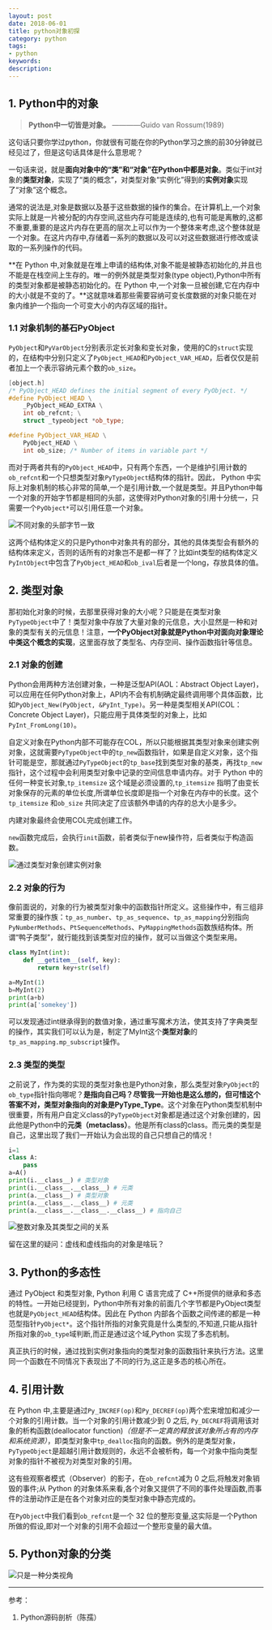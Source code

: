 ```yaml
---
layout: post
date: 2018-06-01
title: python对象初探
category: python
tags: 
- python
keywords:
description:
---
```


## 1. Python中的对象

> **Python中一切皆是对象。**
>                  ————Guido van Rossum(1989)

这句话只要你学过python，你就很有可能在你的Python学习之旅的前30分钟就已经见过了，但是这句话具体是什么意思呢？

一句话来说，就是**面向对象中的“类”和“对象”在Python中都是对象**。类似于int对象的**类型对象**，实现了“类的概念”，对类型对象“实例化”得到的**实例对象**实现了“对象”这个概念。

通常的说法是,对象是数据以及基于这些数据的操作的集合。在计算机上,一个对象实际上就是一片被分配的内存空间,这些内存可能是连续的,也有可能是离散的,这都不重要,重要的是这片内存在更高的层次上可以作为一个整体来考虑,这个整体就是一个对象。在这片内存中,存储着一系列的数据以及可以对这些数据进行修改或读取的一系列操作的代码。

**在 Python 中,对象就是在堆上申请的结构体,对象不能是被静态初始化的,并且也不能是在栈空间上生存的。唯一的例外就是类型对象(type object),Python中所有的类型对象都是被静态初始化的。在 Python 中,一个对象一旦被创建,它在内存中的大小就是不变的了。**这就意味着那些需要容纳可变长度数据的对象只能在对象内维护一个指向一个可变大小的内存区域的指针。

<!-- more -->

### 1.1 对象机制的基石PyObject
`PyObject`和`PyVarObject`分别表示定长对象和变长对象，使用的C的`struct`实现的，在结构中分别只定义了`PyObject_HEAD`和`PyObject_VAR_HEAD`，后者仅仅是前者加上一个表示容纳元素个数的`ob_size`。

```CPP
[object.h]
/* PyObject_HEAD defines the initial segment of every PyObject. */
#define PyObject_HEAD \
	_PyObject_HEAD_EXTRA \
	int ob_refcnt; \
	struct _typeobject *ob_type;

#define PyObject_VAR_HEAD \
	PyObject_HEAD \
	int ob_size; /* Number of items in variable part */
```

而对于两者共有的`PyObject_HEAD`中，只有两个东西，一个是维护引用计数的`ob_refcnt`和一个只想类型对象`PyTypeObject`结构体的指针。因此， Python 中实际上对象机制的核心非常的简单,一个是引用计数,一个就是类型。并且Python中每一个对象的开始字节都是相同的头部，这使得对Python对象的引用十分统一，只需要一个`PyObject*`可以引用任意一个对象。

![不同对象的头部字节一致](/img/PyObject1.png)

这两个结构体定义的只是Python中对象共有的部分，其他的具体类型会有额外的结构体来定义，否则的话所有的对象岂不是都一样了？比如int类型的结构体定义`PyIntObject`中包含了`PyObject_HEAD`和`ob_ival`后者是一个long，存放具体的值。

## 2. 类型对象
那初始化对象的时候，去那里获得对象的大小呢？只能是在类型对象`PyTypeObject`中了！类型对象中存放了大量对象的元信息，大小显然是一种和对象的类型有关的元信息！注意，**一个PyObject对象就是Python中对面向对象理论中类这个概念的实现**，这里面存放了类型名、内存空间、操作函数指针等信息。

### 2.1 对象的创建
Python会用两种方法创建对象，一种是泛型API(AOL：Abstract Object Layer)，可以应用在任何Python对象上，API内不会有机制确定最终调用哪个具体函数，比如`PyObject_New(PyObject, &PyInt_Type)`。另一种是类型相关API(COL：Concrete Object Layer)，只能应用于具体类型的对象上，比如`PyInt_FromLong(10)`。

自定义对象在Python内部不可能存在COL，所以只能根据其类型对象来创建实例对象，这就需要`PyTypeObject`中的`tp_new`函数指针，如果是自定义对象，这个指针可能是空，那就通过`PyTypeObject`的`tp_base`找到类型对象的基类，再找`tp_new`指针，这个过程中会利用类型对象中记录的空间信息申请内存。对于 Python 中的任何一种变长对象,`tp_itemsize` 这个域是必须设置的,`tp_itemsize` 指明了由变长对象保存的元素的单位长度,所谓单位长度即是指一个对象在内存中的长度。这个 `tp_itemsize` 和`ob_size` 共同决定了应该额外申请的内存的总大小是多少。

内建对象最终会使用COL完成创建工作。

`new`函数完成后，会执行`init`函数，前者类似于new操作符，后者类似于构造函数。

![通过类型对象创建实例对象](/img/PyObject2.png)

### 2.2 对象的行为
像前面说的，对象的行为被类型对象中的函数指针所定义。这些操作中，有三组非常重要的操作族：`tp_as_number`、`tp_as_sequence`、`tp_as_mapping`分别指向`PyNumberMethods`、`PtSequenceMethods`、`PyMappingMethods`函数族结构体。所谓“鸭子类型”，就行能找到该类型对应的操作，就可以当做这个类型来用。
```python
class MyInt(int):
    def __getitem__(self, key):
        return key+str(self)

a=MyInt(1)
b=MyInt(2)
print(a+b)
print(a['somekey'])
```

可以发现通过int继承得到的数值对象，通过重写魔术方法，使其支持了字典类型的操作，其实我们可以认为是，制定了MyInt这个**类型对象**的`tp_as_mapping.mp_subscript`操作。

### 2.3 类型的类型
之前说了，作为类的实现的类型对象也是Python对象，那么类型对象`PyObject`的`ob_type`指针指向哪呢？**是指向自己吗？**尽管我一开始也是这么想的，但可惜这个答案不对，类型对象指向的对象是**PyType_Type**。这个对象在Python类型机制中很重要，所有用户自定义class的`PyTypeObject`对象都是通过这个对象创建的，因此他是Python中的**元类（metaclass）**。他是所有class的class。而元类的类型是自己，这里出现了我们一开始认为会出现的自己只想自己的情况！
```python
i=1
class A:
    pass
a=A()
print(i.__class__) # 类型对象
print(i.__class__.__class__) # 元类
print(a.__class__) # 类型对象
print(a.__class__.__class__) # 元类
print(a.__class__.__class__.__class__) # 指向自己
```

![整数对象及其类型之间的关系](/img/PyObject3.png)

留在这里的疑问：虚线和虚线指向的对象是啥玩？

## 3. Python的多态性
通过 PyObject 和类型对象, Python 利用 C 语言完成了 C++所提供的继承和多态的特性。一开始已经提到，Python中所有对象的前面几个字节都是PyObject类型也就是`PyObject_HEAD`结构体。因此在 Python 内部各个函数之间传递的都是一种范型指针`PyObject*`。这个指针所指的对象究竟是什么类型的,不知道,只能从指针所指对象的`ob_type`域判断,而正是通过这个域,Python 实现了多态机制。

真正执行的时候，通过找到实例对象指向的类型对象的函数指针来执行方法。这里同一个函数在不同情况下表现出了不同的行为,这正是多态的核心所在。

## 4. 引用计数
在 Python 中,主要是通过`Py_INCREF(op)`和`Py_DECREF(op)`两个宏来增加和减少一个对象的引用计数。当一个对象的引用计数减少到 0 之后, `Py_DECREF`将调用该对象的析构函数(deallocator function)*（但是不一定真的释放该对象所占有的内存和系统资源）*，即类型对象中`tp_dealloc`指向的函数。例外的是类型对象，`PyTypeObject`是超越引用计数规则的，永远不会被析构，每一个对象中指向类型对象的指针不被视为对类型对象的引用。

这有些观察者模式（Observer）的影子，在`ob_refcnt`减为 0 之后,将触发对象销毁的事件;从 Python 的对象体系来看,各个对象又提供了不同的事件处理函数,而事件的注册动作正是在各个对象对应的类型对象中静态完成的。

在`PyObject`中我们看到`ob_refcnt`是一个 32 位的整形变量,这实际是一个Python所做的假设,即对一个对象的引用不会超过一个整形变量的最大值。


## 5. Python对象的分类
![只是一种分类视角](/img/PyObject4.png)

* * *
参考：
1. Python源码剖析（陈孺）
